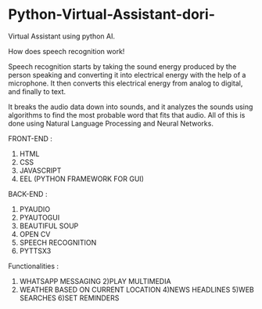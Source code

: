 # Python-Virtual-Assistant-dori-
Virtual Assistant using python AI.

How does speech recognition work!

Speech recognition starts by taking the sound energy produced by the person speaking and converting it into electrical energy with the help of a microphone. 
It then converts this electrical energy from analog to digital, and finally to text. 

It breaks the audio data down into sounds, and it analyzes the sounds using algorithms to find the most probable word that fits that audio. 
All of this is done using Natural Language Processing and Neural Networks.

FRONT-END :
1. HTML
2. CSS
3. JAVASCRIPT
4. EEL (PYTHON FRAMEWORK FOR GUI)

BACK-END :
1. PYAUDIO 
2. PYAUTOGUI
3. BEAUTIFUL SOUP
4. OPEN CV
5. SPEECH RECOGNITION
6. PYTTSX3

Functionalities :
1) WHATSAPP MESSAGING
2)PLAY MULTIMEDIA
3) WEATHER BASED ON CURRENT LOCATION
4)NEWS HEADLINES
5)WEB SEARCHES
6)SET REMINDERS


